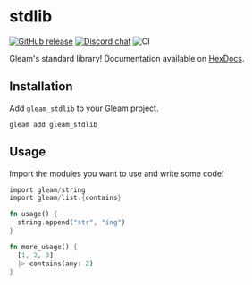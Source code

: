# stdlib

<a href="https://github.com/gleam-lang/stdlib/releases"><img src="https://img.shields.io/github/release/gleam-lang/stdlib" alt="GitHub release"></a>
<a href="https://discord.gg/Fm8Pwmy"><img src="https://img.shields.io/discord/768594524158427167?color=blue" alt="Discord chat"></a>
![CI](https://github.com/gleam-lang/stdlib/workflows/CI/badge.svg?branch=main)

Gleam's standard library!
Documentation available on [HexDocs](https://hexdocs.pm/gleam_stdlib/).

## Installation

Add `gleam_stdlib` to your Gleam project.

```shell
gleam add gleam_stdlib
```

## Usage

Import the modules you want to use and write some code!

```rust
import gleam/string
import gleam/list.{contains}

fn usage() {
  string.append("str", "ing")
}

fn more_usage() {
  [1, 2, 3]
  |> contains(any: 2)
}
```
